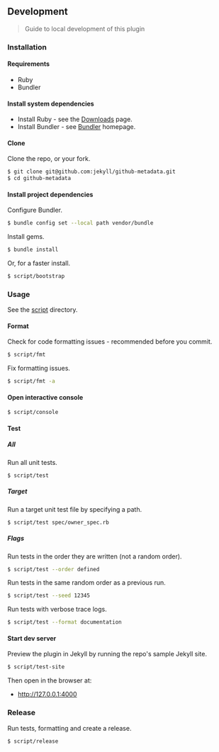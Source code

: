 ## Development
> Guide to local development of this plugin

### Installation

#### Requirements

- Ruby
- Bundler

#### Install system dependencies

- Install Ruby - see the [Downloads](https://www.ruby-lang.org/en/downloads/) page.
- Install Bundler - see [Bundler](https://bundler.io/) homepage.

#### Clone

Clone the repo, or your fork.

```bash
$ git clone git@github.com:jekyll/github-metadata.git
$ cd github-metadata
```

#### Install project dependencies

Configure Bundler.

```bash
$ bundle config set --local path vendor/bundle
```

Install gems.

```bash
$ bundle install
```

Or, for a faster install.

```bash
$ script/bootstrap
```

### Usage

See the [script](/script/) directory.

#### Format

Check for code formatting issues - recommended before you commit.

```bash
$ script/fmt
```

Fix formatting issues.

```bash
$ script/fmt -a
```

#### Open interactive console

```bash
$ script/console
```

#### Test

##### All

Run all unit tests.

```bash
$ script/test
```

##### Target

Run a target unit test file by specifying a path.

```bash
$ script/test spec/owner_spec.rb
```

##### Flags

Run tests in the order they are written (not a random order).

```bash
$ script/test --order defined
```

Run tests in the same random order as a previous run.

```bash
$ script/test --seed 12345
```

Run tests with verbose trace logs.

```bash
$ script/test --format documentation
```

#### Start dev server

Preview the plugin in Jekyll by running the repo's sample Jekyll site.

```bash
$ script/test-site
```

Then open in the browser at:

- http://127.0.0.1:4000

### Release

Run tests, formatting and create a release.

```bash
$ script/release
```
